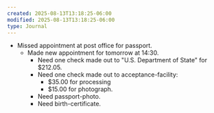 ```yaml
---
created: 2025-08-13T13:18:25-06:00
modified: 2025-08-13T13:18:25-06:00
type: Journal
---
```


- Missed appointment at post office for
  passport.
  - Made new appointment for tomorrow at
    14:30.
    - Need one check made out to "U.S.
      Department of State" for $212.05.
    - Need one check made out to
      acceptance-facility:
      - $35.00 for processing
      - $15.00 for photograph.
    - Need passport-photo.
    - Need birth-certificate.

<!-- EOF -->
